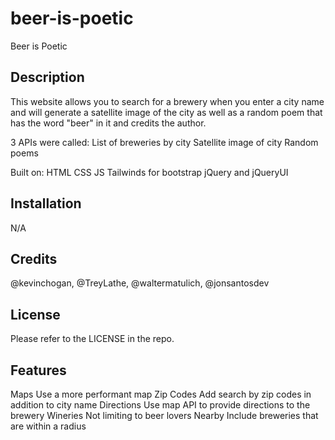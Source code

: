# beer-is-poetic
Beer is Poetic

## Description

This website allows you to search for a brewery when you enter a city name and will generate a satellite image of the city as well as a random poem that has the word "beer" in it and credits the author.

3 APIs were called:
    List of breweries by city
    Satellite image of city
    Random poems

Built on: 
    HTML 
    CSS 
    JS
Tailwinds for bootstrap
jQuery and jQueryUI


## Installation

N/A


## Credits

@kevinchogan, @TreyLathe, @waltermatulich, @jonsantosdev

## License

Please refer to the LICENSE in the repo.


## Features

Maps
    Use a more performant map
Zip Codes
    Add search by zip codes in addition to city name
Directions
    Use map API to provide directions to the brewery
Wineries
    Not limiting to beer lovers
Nearby
    Include breweries that are within a radius
